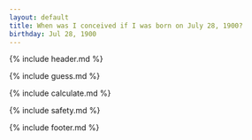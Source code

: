 ```yaml
---
layout: default
title: When was I conceived if I was born on July 28, 1900?
birthday: Jul 28, 1900
---
```


{% include header.md %}

{% include guess.md %}

{% include calculate.md %}

{% include safety.md %}

{% include footer.md %}



